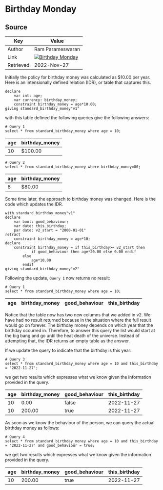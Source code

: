 # Birthday Monday

## Source

| Key | Value                                                                                                     |
| ------ |-----------------------------------------------------------------------------------------------------------|
| Author| Ram Parameswaran                                                                                          |
| Link| [![Birthday Monday](https://img.youtube.com/vi/qnn8p8xaP1U/0.jpg)](https://youtu.be/qnn8p8xaP1U?t=3999)   |
| Retrieved | 2022-Nov-27 |

Initially the policy for birthday money was calculated as $10.00 per year. Here is an intensionally defined relation (IDR), or 
table that captures this.

```
declare  
    var int: age;
    var currency: birthday_money;
    constraint birthday_money = age*10.00;
giving standard_birthday_money"v1"
```

with this table defined the following queries give the following answers:

```
# Query 1
select * from standard_birthday_money where age = 10;
```

| age | birthday_money |
|-----|----------------|
| 10  | $100.00        |

```
# Query 2
select * from standard_birthday_money where birthday_money=80;
```

| age | birthday_money |
|-----|----------------|
| 8   | $80.00         |

Some time later, the approach to birthday money was changed. Here is the code which updates the IDR.

```
with standard_birthday_money"v1"
declare
    var bool: good_behaviour;
    var date: this_birthday;
    par date: v2_start = "2000-01-01"
retract
    constraint birthday_money = age*10;
declare
    constraint birthday_money = if this_birthday>= v2_start then 
            if good_behaviour then age*20.00 else 0.00 endif
        else
            age*10.00
        endif
giving standard_birthday_money"v2"
```

Following the update, ```Query 1``` now returns no result:

```
# Query 1
select * from standard_birthday_money where age = 10;
```

| age | birthday_money | good_behaviour | this_birthday |
|-----|----------------|---|---|

Notice that the table now has two new columns that we added in v2. We have had no result returned because in the situation where
the full result would go on forever.
The birthday
money depends on
which year that the birthday occurred in. Therefore, to answer this
query the list would start at the big bang and go until the heat death of the universe. Instead of attempting that, the IDR
returns an empty table as the answer.

If we update the query to indicate that the birthday is this year:

```
# Query 3
select * from standard_birthday_money where age = 10 and this_birthday = '2022-11-27';
```
we get two results which expresses what we know given the information provided in the query.

| age | birthday_money | good_behaviour | this_birthday |
|-----|----------------|---|---|
| 10 | 0.00           | false | 2022-11-27 |
|10 | 200.00         | true | 2022-11-27|

As soon as we know the behaviour of the person, we can query the actual birthday money as follows:
```
# Query 4
select * from standard_birthday_money where age = 10 and this_birthday = '2022-11-27' and good_behaviour = true;
```
we get two results which expresses what we know given the information provided in the query.

| age | birthday_money | good_behaviour | this_birthday |
|-----|----------------|---|---|
|10 | 200.00         | true | 2022-11-27|

